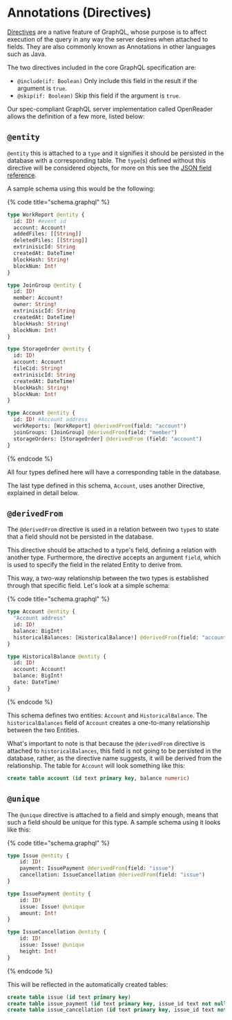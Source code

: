 # Annotations (Directives)

[Directives](https://graphql.org/learn/queries/#directives) are a native feature of GraphQL, whose purpose is to affect execution of the query in any way the server desires when attached to fields. They are also commonly known as Annotations in other languages such as Java.

The two directives included in the core GraphQL specification are:

* `@include(if: Boolean)` Only include this field in the result if the argument is `true`.
* `@skip(if: Boolean)` Skip this field if the argument is `true`.

Our spec-compliant GraphQL server implementation called OpenReader allows the definition of a few more, listed below:

## `@entity`

`@entity` this is attached to a `type` and it signifies it should be persisted in the database with a corresponding table. The `type`(s) defined without this directive will be considered objects, for more on this see the [JSON field reference](json-fields.md).

A sample schema using this would be the following:

{% code title="schema.graphql" %}
```graphql
type WorkReport @entity {
  id: ID! #event id
  account: Account!
  addedFiles: [[String]]
  deletedFiles: [[String]]
  extrinisicId: String
  createdAt: DateTime!
  blockHash: String!
  blockNum: Int!
}

type JoinGroup @entity {
  id: ID!
  member: Account!
  owner: String!
  extrinisicId: String
  createdAt: DateTime!
  blockHash: String!
  blockNum: Int!
}

type StorageOrder @entity {
  id: ID!
  account: Account!
  fileCid: String!
  extrinisicId: String
  createdAt: DateTime!
  blockHash: String!
  blockNum: Int!
}

type Account @entity {
  id: ID! #Account address
  workReports: [WorkReport] @derivedFrom(field: "account")
  joinGroups: [JoinGroup] @derivedFrom(field: "member")
  storageOrders: [StorageOrder] @derivedFrom (field: "account")
}
```
{% endcode %}

All four types defined here will have a corresponding table in the database.

The last type defined in this schema, `Account`, uses another Directive, explained in detail below.

## `@derivedFrom`

The `@derivedFrom` directive is used in a relation between two `type`s to state that a field should not be persisted in the database.

This directive should be attached to a type's field, defining a relation with another type. Furthermore, the directive accepts an argument `field`, which is used to specify the field in the related Entity to derive from.

This way, a two-way relationship between the two types is established through that specific field. Let's look at a simple schema:

{% code title="schema.graphql" %}
```graphql
type Account @entity {
  "Account address"
  id: ID!
  balance: BigInt!
  historicalBalances: [HistoricalBalance!] @derivedFrom(field: "account")
}

type HistoricalBalance @entity {
  id: ID!
  account: Account!
  balance: BigInt!
  date: DateTime!
}

```
{% endcode %}

This schema defines two entities: `Account` and `HistoricalBalance`. The `historicalBalances` field of `Account` creates a one-to-many relationship between the two Entities.

What's important to note is that because the `@derivedFrom` directive is attached to `historicalBalances`, this field is not going to be persisted in the database, rather, as the directive name suggests, it will be derived from the relationship. The table for `Account` will look something like this:

```sql
create table account (id text primary key, balance numeric)
```

## `@unique`

The `@unique` directive is attached to a field and simply enough, means that such a field should be unique for this type. A sample schema using it looks like this:

{% code title="schema.graphql" %}
```graphql
type Issue @entity {
    id: ID!
    payment: IssuePayment @derivedFrom(field: "issue")
    cancellation: IssueCancellation @derivedFrom(field: "issue")
}

type IssuePayment @entity {
    id: ID!
    issue: Issue! @unique
    amount: Int!
}

type IssueCancellation @entity {
    id: ID!
    issue: Issue! @unique
    height: Int!
}
```
{% endcode %}

This will be reflected in the automatically created tables:

```sql
create table issue (id text primary key)
create table issue_payment (id text primary key, issue_id text not null unique, amount numeric)
create table issue_cancellation (id text primary key, issue_id text not null unique, height int)
```

